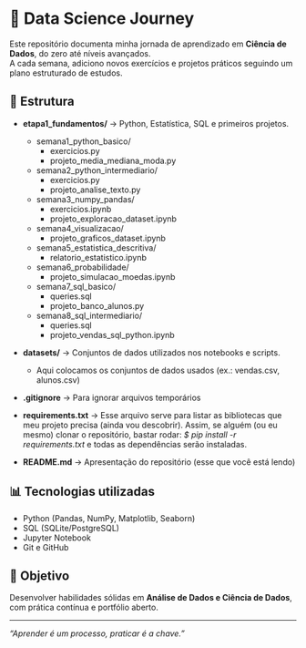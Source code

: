 # 🚀 Data Science Journey

Este repositório documenta minha jornada de aprendizado em **Ciência de Dados**, do zero até níveis avançados.  
A cada semana, adiciono novos exercícios e projetos práticos seguindo um plano estruturado de estudos.

## 📌 Estrutura
- **etapa1_fundamentos/** → Python, Estatística, SQL e primeiros projetos.
  - semana1_python_basico/
    - exercicios.py
    - projeto_media_mediana_moda.py
  - semana2_python_intermediario/
    - exercicios.py
    - projeto_analise_texto.py
  - semana3_numpy_pandas/
    - exercicios.ipynb
    - projeto_exploracao_dataset.ipynb
  - semana4_visualizacao/
    - projeto_graficos_dataset.ipynb
  - semana5_estatistica_descritiva/
    - relatorio_estatistico.ipynb
  - semana6_probabilidade/
    - projeto_simulacao_moedas.ipynb
  - semana7_sql_basico/
    - queries.sql
    - projeto_banco_alunos.py
  - semana8_sql_intermediario/
    - queries.sql
    - projeto_vendas_sql_python.ipynb

- **datasets/** → Conjuntos de dados utilizados nos notebooks e scripts.
  - Aqui colocamos os conjuntos de dados usados (ex.: vendas.csv, alunos.csv)
- **.gitignore** → Para ignorar arquivos temporários
- **requirements.txt** → Esse arquivo serve para listar as bibliotecas que meu projeto precisa (ainda vou descobrir). Assim, se alguém (ou eu mesmo) clonar o repositório, bastar rodar: *$ pip install -r requirements.txt* e todas as dependências serão instaladas.
- **README.md** → Apresentação do repositório (esse que você está lendo)

## 📊 Tecnologias utilizadas
- Python (Pandas, NumPy, Matplotlib, Seaborn)
- SQL (SQLite/PostgreSQL)
- Jupyter Notebook
- Git e GitHub

## 🎯 Objetivo
Desenvolver habilidades sólidas em **Análise de Dados e Ciência de Dados**, com prática contínua e portfólio aberto.

---
*“Aprender é um processo, praticar é a chave.”*
